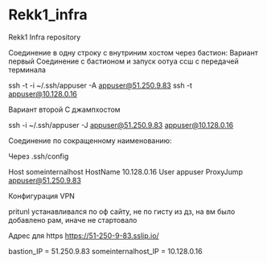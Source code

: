 # Rekk1_infra
Rekk1 Infra repository

Соединение в одну строку с внутриним хостом через бастион:
Вариант первый
Соединение с бастионом и запуск оотуа ссш с передачей терминала

ssh -t -i ~/.ssh/appuser -A appuser@51.250.9.83 ssh -t appuser@10.128.0.16

Вариант второй
С джампхостом

ssh -i ~/.ssh/appuser -J  appuser@51.250.9.83 appuser@10.128.0.16


Соединение по сокращенному наименованию:

Через .ssh/config

Host someinternalhost
HostName 10.128.0.16
User appuser
ProxyJump appuser@51.250.9.83


Конфигурация VPN

pritunl устанавливался по оф сайту, не по гисту из дз, на вм было добавлено рам, иначе не стартовало

Адрес для https
https://51-250-9-83.sslip.io/

bastion_IP = 51.250.9.83
someinternalhost_IP = 10.128.0.16
